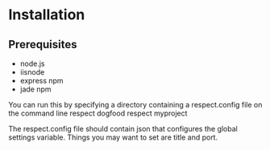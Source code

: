 # Installation
## Prerequisites
- node.js
- iisnode
- express npm
- jade npm

You can run this by specifying a directory containing a respect.config file on the command line
		respect dogfood
		respect myproject

The respect.config file should contain json that configures the global settings variable.  Things you may want to set are title and port.
